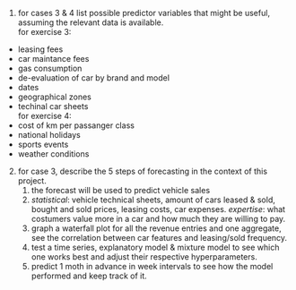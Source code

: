 1. for cases 3 & 4 list possible predictor variables that might be useful, assuming the relevant data is available.
<br>for exercise 3:
- leasing fees
- car maintance fees
- gas consumption
- de-evaluation of car by brand and model
- dates
- geographical zones
- techinal car sheets
<br>for exercise 4:
- cost of km per passanger class
- national holidays
- sports events
- weather conditions
2. for case 3, describe the 5 steps of forecasting in the context of this project.
    1. the forecast will be used to predict vehicle sales
    2. *statistical*: vehicle technical sheets, amount of cars leased & sold, bought and sold prices, leasing costs, car expenses. *expertise*: what costumers value more in a car and how much they are willing to pay.
    3. graph a waterfall plot for all the revenue entries and one aggregate, see the correlation between car features and leasing/sold frequency.
    4. test a time series, explanatory model & mixture model to see which one works best and adjust their respective hyperparameters.
    5. predict 1 moth in advance in week intervals to see how the model performed and keep track of it.